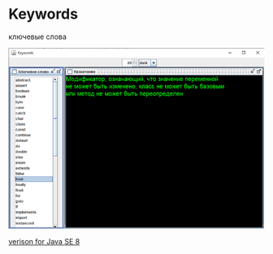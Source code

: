 # Keywords
ключевые слова

![image](https://github.com/Borislove/Keywords/blob/master/src/keywords.png)


[verison for Java SE 8](https://disk.yandex.ru/d/8p4OrWupzoamUQ)
